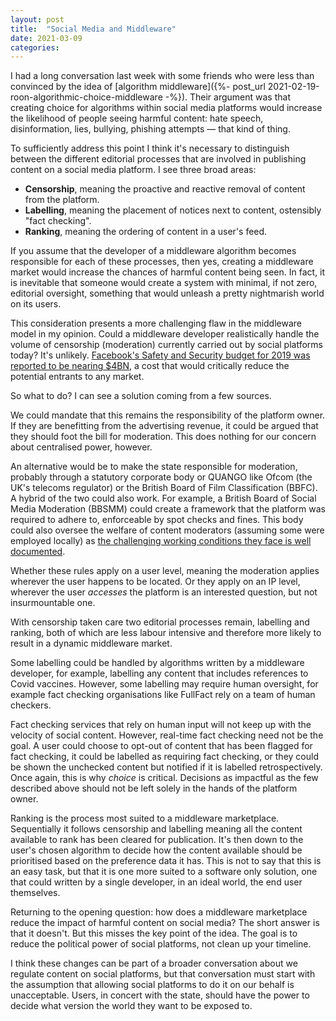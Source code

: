 ```yaml
---
layout: post
title:  "Social Media and Middleware"
date: 2021-03-09
categories:
---
```

I had a long conversation last week with some friends who were less than convinced by the idea of [algorithm middleware]({%- post_url 2021-02-19-roon-algorithmic-choice-middleware -%}). Their argument was that creating choice for algorithms within social media platforms would increase the likelihood of people seeing harmful content: hate speech, disinformation, lies, bullying, phishing attempts — that kind of thing.

To sufficiently address this point I think it's necessary to distinguish between the different editorial processes that are involved in publishing content on a social media platform. I see three broad areas:

- **Censorship**, meaning the proactive and reactive removal of content from the platform.
- **Labelling**, meaning the placement of notices next to content, ostensibly "fact checking".
- **Ranking**, meaning the ordering of content in a user's feed.

If you assume that the developer of a middleware algorithm becomes responsible for each of these processes, then yes, creating a middleware market would increase the chances of harmful content being seen. In fact, it is inevitable that someone would create a system with minimal, if not zero, editorial oversight, something that would unleash a pretty nightmarish world on its users.

This consideration presents a more challenging flaw in the middleware model in my opinion. Could a middleware developer realistically handle the volume of censorship (moderation) currently carried out by social platforms today? It's unlikely. [Facebook's Safety and Security budget for 2019 was reported to be nearing $4BN](https://variety.com/2019/digital/news/facebook-2019-safety-speding-1203128797/), a cost that would critically reduce the potential entrants to any market.

So what to do? I can see a solution coming from a few sources.

We could mandate that this remains the responsibility of the platform owner. If they are benefitting from the advertising revenue, it could be argued that they should foot the bill for moderation. This does nothing for our concern about centralised power, however.

An alternative would be to make the state responsible for moderation, probably through a statutory corporate body or QUANGO like Ofcom (the UK's telecoms regulator) or the British Board of Film Classification (BBFC). A hybrid of the two could also work. For example, a British Board of Social Media Moderation (BBSMM) could create a framework that the platform was required to adhere to, enforceable by spot checks and fines. This body could also oversee the welfare of content moderators (assuming some were employed locally) as [the challenging working conditions they face is well documented](https://www.theverge.com/2019/2/25/18229714/cognizant-facebook-content-moderator-interviews-trauma-working-conditions-arizona).

Whether these rules apply on a user level, meaning the moderation applies wherever the user happens to be located. Or they apply on an IP level, wherever the user *accesses* the platform is an interested question, but not insurmountable one.

With censorship taken care two editorial processes remain, labelling and ranking, both of which are less labour intensive and therefore more likely to result in a dynamic middleware market.

Some labelling could be handled by algorithms written by a middleware developer, for example, labelling any content that includes references to Covid vaccines. However, some labelling may require human oversight, for example fact checking organisations like FullFact rely on a team of human checkers.

Fact checking services that rely on human input will not keep up with the velocity of social content. However, real-time fact checking need not be the goal. A user could choose to opt-out of content that has been flagged for fact checking, it could be labelled as requiring fact checking, or they could be shown the unchecked content but notified if it is labelled retrospectively. Once again, this is why *choice* is critical. Decisions as impactful as the few described above should not be left solely in the hands of the platform owner.

Ranking is the process most suited to a middleware marketplace. Sequentially it follows censorship and labelling meaning all the content available to rank has been cleared for publication. It's then down to the user's chosen algorithm to decide how the content available should be prioritised based on the preference data it has. This is not to say that this is an easy task, but that it is one more suited to a software only solution, one that could written by a single developer, in an ideal world, the end user themselves.

Returning to the opening question: how does a middleware marketplace reduce the impact of harmful content on social media? The short answer is that it doesn't. But this misses the key point of the idea. The goal is to reduce the political power of social platforms, not clean up your timeline.

I think these changes can be part of a broader conversation about we regulate content on social platforms, but that conversation must start with the assumption that allowing social platforms to do it on our behalf is unacceptable. Users, in concert with the state, should have the power to decide what version the world they want to be exposed to.
